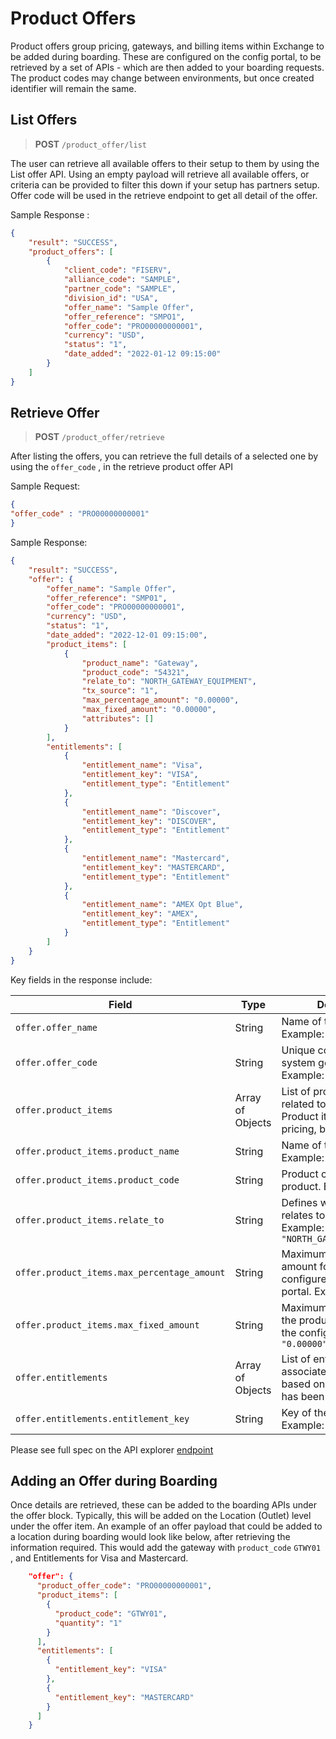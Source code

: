 # Product Offers

Product offers group pricing, gateways, and billing items within Exchange to be added during boarding. These are configured on the config portal, to be retrieved by a set of APIs - which are then added to your boarding requests. The product codes may change between environments, but once created identifier will remain the same.

## List Offers

<!-- theme: info -->
>**POST** `/product_offer/list`

The user can retrieve all available offers to their setup to them by using the List offer API. Using an empty payload will retrieve all available offers, or criteria can be provided to filter this down if your setup has partners setup. Offer code will be used in the retrieve endpoint to get all detail of the offer.

Sample Response : 

```json
{
    "result": "SUCCESS",
    "product_offers": [
        {
            "client_code": "FISERV",
            "alliance_code": "SAMPLE",
            "partner_code": "SAMPLE",
            "division_id": "USA",
            "offer_name": "Sample Offer",
            "offer_reference": "SMPO1",
            "offer_code": "PRO00000000001",
            "currency": "USD",
            "status": "1",
            "date_added": "2022-01-12 09:15:00"
        }
    ]
}
```

## Retrieve Offer

<!-- theme: info -->
>**POST** `/product_offer/retrieve`

After listing the offers, you can retrieve the full details of a selected one by using the `offer_code` , in the retrieve product offer API

Sample Request: 

```json
{
"offer_code" : "PRO00000000001"
}
```

Sample Response: 

```json
{
    "result": "SUCCESS",
    "offer": {
        "offer_name": "Sample Offer",
        "offer_reference": "SMP01",
        "offer_code": "PRO00000000001",
        "currency": "USD",
        "status": "1",
        "date_added": "2022-12-01 09:15:00",
        "product_items": [
            {
                "product_name": "Gateway",
                "product_code": "54321",
                "relate_to": "NORTH_GATEWAY_EQUIPMENT",
                "tx_source": "1",
                "max_percentage_amount": "0.00000",
                "max_fixed_amount": "0.00000",
                "attributes": []
            }
        ],
        "entitlements": [
            {
                "entitlement_name": "Visa",
                "entitlement_key": "VISA",
                "entitlement_type": "Entitlement"
            },
            {
                "entitlement_name": "Discover",
                "entitlement_key": "DISCOVER",
                "entitlement_type": "Entitlement"
            },
            {
                "entitlement_name": "Mastercard",
                "entitlement_key": "MASTERCARD",
                "entitlement_type": "Entitlement"
            },
            {
                "entitlement_name": "AMEX Opt Blue",
                "entitlement_key": "AMEX",
                "entitlement_type": "Entitlement"
            }
        ]
    }
}
```

Key fields in the response include: 

| **Field**                             | **Type**          | **Description**                                                                                                                                       |
|---------------------------------------|-------------------|-------------------------------------------------------------------------------------------------------------------------------------------------------|
| `offer.offer_name`                    | String            | Name of the offer. Example: `"Sample Offer"`                                                                                                          |
| `offer.offer_code`                    | String            | Unique code of the offer, system generated. Example: `"PRO00000000001"`                                                                               |
| `offer.product_items`                 | Array of Objects  | List of product items related to the offer. Product items include pricing, billing, gateways.                                                         |
| `offer.product_items.product_name`    | String            | Name of the product. Example: `"Gateway"`                                                                                                             |
| `offer.product_items.product_code`    | String            | Product code of the product. Example: `"54321"`                                                                                                        |
| `offer.product_items.relate_to`       | String            | Defines what the product relates to in the system.  Example: `"NORTH_GATEWAY_EQUIPMENT"`                                                                              |
| `offer.product_items.max_percentage_amount` | String            | Maximum percentage amount for the product, configured in the config portal. Example: `"0.00000"`                                                        |
| `offer.product_items.max_fixed_amount`| String            | Maximum fixed amount for the product, configured in the config portal. Example: `"0.00000"`                                                            |
| `offer.entitlements`                  | Array of Objects  | List of entitlements associated with the offer, based on how the offer has been configured.                                                            |
| `offer.entitlements.entitlement_key`  | String            | Key of the entitlement. Example: `"VISA"`                                                                                                              |


Please see full spec on the API explorer [endpoint](../api/?type=post&path=/product_offer/retrieve)

## Adding an Offer during Boarding

Once details are retrieved, these can be added to the boarding APIs under the offer block. Typically, this will be added on the Location (Outlet) level under the offer item. An example of an offer payload that could be added to a location during boarding would look like below, after retrieving the information required.
This would add the gateway with `product_code` `GTWY01` , and Entitlements for Visa and Mastercard.

```json
    "offer": {
      "product_offer_code": "PRO00000000001",
      "product_items": [
        {
          "product_code": "GTWY01",
          "quantity": "1"
        }
      ],
      "entitlements": [
        {
          "entitlement_key": "VISA"
        },
        {
          "entitlement_key": "MASTERCARD"
        }
      ]
    }
```

